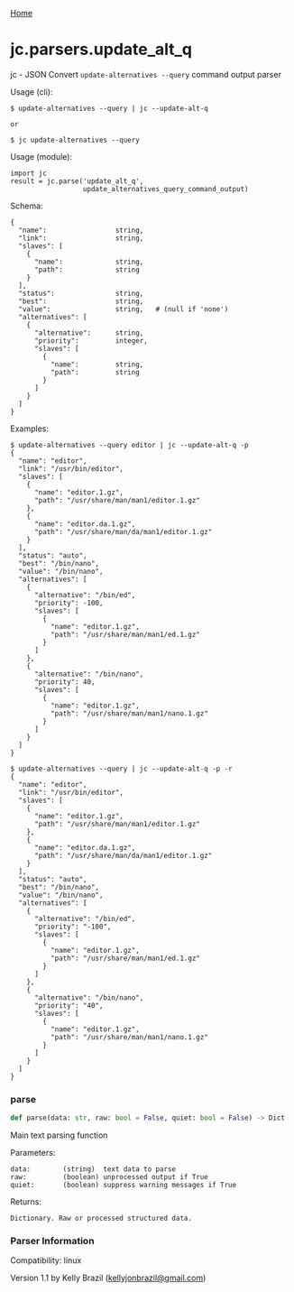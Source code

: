 [Home](https://kellyjonbrazil.github.io/jc/)
<a id="jc.parsers.update_alt_q"></a>

# jc.parsers.update\_alt\_q

jc - JSON Convert `update-alternatives --query` command output parser

Usage (cli):

    $ update-alternatives --query | jc --update-alt-q

    or

    $ jc update-alternatives --query

Usage (module):

    import jc
    result = jc.parse('update_alt_q',
                      update_alternatives_query_command_output)

Schema:

    {
      "name":                 string,
      "link":                 string,
      "slaves": [
        {
          "name":             string,
          "path":             string
        }
      ],
      "status":               string,
      "best":                 string,
      "value":                string,   # (null if 'none')
      "alternatives": [
        {
          "alternative":      string,
          "priority":         integer,
          "slaves": [
            {
              "name":         string,
              "path":         string
            }
          ]
        }
      ]
    }

Examples:

    $ update-alternatives --query editor | jc --update-alt-q -p
    {
      "name": "editor",
      "link": "/usr/bin/editor",
      "slaves": [
        {
          "name": "editor.1.gz",
          "path": "/usr/share/man/man1/editor.1.gz"
        },
        {
          "name": "editor.da.1.gz",
          "path": "/usr/share/man/da/man1/editor.1.gz"
        }
      ],
      "status": "auto",
      "best": "/bin/nano",
      "value": "/bin/nano",
      "alternatives": [
        {
          "alternative": "/bin/ed",
          "priority": -100,
          "slaves": [
            {
              "name": "editor.1.gz",
              "path": "/usr/share/man/man1/ed.1.gz"
            }
          ]
        },
        {
          "alternative": "/bin/nano",
          "priority": 40,
          "slaves": [
            {
              "name": "editor.1.gz",
              "path": "/usr/share/man/man1/nano.1.gz"
            }
          ]
        }
      ]
    }

    $ update-alternatives --query | jc --update-alt-q -p -r
    {
      "name": "editor",
      "link": "/usr/bin/editor",
      "slaves": [
        {
          "name": "editor.1.gz",
          "path": "/usr/share/man/man1/editor.1.gz"
        },
        {
          "name": "editor.da.1.gz",
          "path": "/usr/share/man/da/man1/editor.1.gz"
        }
      ],
      "status": "auto",
      "best": "/bin/nano",
      "value": "/bin/nano",
      "alternatives": [
        {
          "alternative": "/bin/ed",
          "priority": "-100",
          "slaves": [
            {
              "name": "editor.1.gz",
              "path": "/usr/share/man/man1/ed.1.gz"
            }
          ]
        },
        {
          "alternative": "/bin/nano",
          "priority": "40",
          "slaves": [
            {
              "name": "editor.1.gz",
              "path": "/usr/share/man/man1/nano.1.gz"
            }
          ]
        }
      ]
    }

<a id="jc.parsers.update_alt_q.parse"></a>

### parse

```python
def parse(data: str, raw: bool = False, quiet: bool = False) -> Dict
```

Main text parsing function

Parameters:

    data:        (string)  text data to parse
    raw:         (boolean) unprocessed output if True
    quiet:       (boolean) suppress warning messages if True

Returns:

    Dictionary. Raw or processed structured data.

### Parser Information
Compatibility:  linux

Version 1.1 by Kelly Brazil (kellyjonbrazil@gmail.com)
